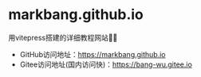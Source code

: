 # markbang.github.io
用vitepress搭建的详细教程网站🤡😡
- GitHub访问地址：https://markbang.github.io
- Gitee访问地址(国内访问快)：https://bang-wu.gitee.io
